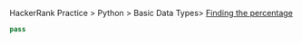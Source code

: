 HackerRank
Practice > Python > Basic Data Types> [Finding the percentage](https://www.hackerrank.com/challenges/finding-the-percentage/problem)

```py
pass
```